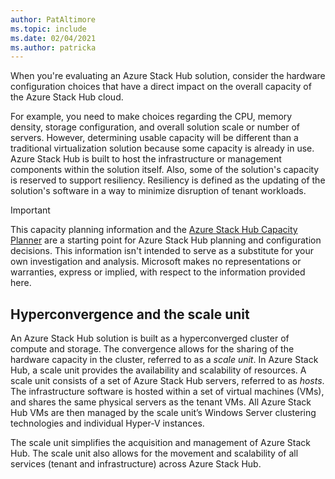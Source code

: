 ```yaml
---
author: PatAltimore
ms.topic: include
ms.date: 02/04/2021
ms.author: patricka
---
```


When you're evaluating an Azure Stack Hub solution, consider the hardware configuration choices that have a direct impact on the overall capacity of the Azure Stack Hub cloud.

For example, you need to make choices regarding the CPU, memory density, storage configuration, and overall solution scale or number of servers. However, determining usable capacity will be different than a traditional virtualization solution because some capacity is already in use. Azure Stack Hub is built to host the infrastructure or management components within the solution itself. Also, some of the solution's capacity is reserved to support resiliency. Resiliency is defined as the updating of the solution's software in a way to minimize disruption of tenant workloads.

> [!IMPORTANT]
> This capacity planning information and the [Azure Stack Hub Capacity Planner](https://download.microsoft.com/download/4/a/2/4a2bd10c-58a0-4ee7-8c3f-55b526ce7e75/AzureStackHubCapacityPlanner_v2005.01.xlsm) are a starting point for Azure Stack Hub planning and configuration decisions. This information isn't intended to serve as a substitute for your own investigation and analysis. Microsoft makes no representations or warranties, express or implied, with respect to the information provided here.

## Hyperconvergence and the scale unit

An Azure Stack Hub solution is built as a hyperconverged cluster of compute and storage. The convergence allows for the sharing of the hardware capacity in the cluster, referred to as a *scale unit*. In Azure Stack Hub, a scale unit provides the availability and scalability of resources. A scale unit consists of a set of Azure Stack Hub servers, referred to as *hosts*. The infrastructure software is hosted within a set of virtual machines (VMs), and shares the same physical servers as the tenant VMs. All Azure Stack Hub VMs are then managed by the scale unit’s Windows Server clustering technologies and individual Hyper-V instances.

The scale unit simplifies the acquisition and management of Azure Stack Hub. The scale unit also allows for the movement and scalability of all services (tenant and infrastructure) across Azure Stack Hub.
